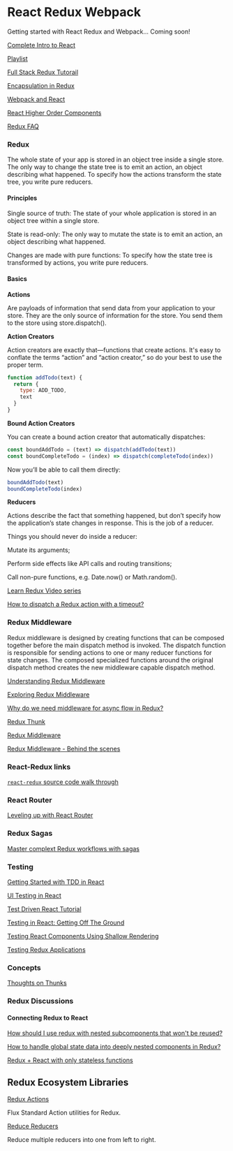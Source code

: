 # React Redux Webpack
Getting started with React Redux and Webpack... Coming soon!

[Complete Intro to React](https://btholt.github.io/complete-intro-to-react/)

[Playlist](https://www.youtube.com/playlist?list=PLQDnxXqV213JJFtDaG0aE9vqvp6Wm7nBg)

[Full Stack Redux Tutorail](http://teropa.info/blog/2015/09/10/full-stack-redux-tutorial.html)

[Encapsulation in Redux](http://blog.javascripting.com/2016/02/02/encapsulation-in-redux/)

[Webpack and React](http://survivejs.com/webpack_react/introduction/)

[React Higher Order Components](http://www.darul.io/post/2016-01-05_react-higher-order-components)

[Redux FAQ](http://redux.js.org/docs/FAQ.html)

### Redux

The whole state of your app is stored in an object tree inside a single store.
The only way to change the state tree is to emit an action, an object describing what happened.
To specify how the actions transform the state tree, you write pure reducers.

#### Principles

Single source of truth: The state of your whole application is stored in an object tree within a single store.

State is read-only: The only way to mutate the state is to emit an action, an object describing what happened.

Changes are made with pure functions: To specify how the state tree is transformed by actions, you write pure reducers.

#### Basics

**Actions** 

Are payloads of information that send data from your application to your store. They are the only source of information for the store. You send them to the store using store.dispatch().

**Action Creators**

Action creators are exactly that—functions that create actions. It's easy to conflate the terms “action” and “action creator,” so do your best to use the proper term.

```javascript
function addTodo(text) {
  return {
    type: ADD_TODO,
    text
  }
}
```

**Bound Action Creators**

You can create a bound action creator that automatically dispatches:

```javascript
const boundAddTodo = (text) => dispatch(addTodo(text))
const boundCompleteTodo = (index) => dispatch(completeTodo(index))
```

Now you’ll be able to call them directly:

```javascript
boundAddTodo(text)
boundCompleteTodo(index)
```

**Reducers**

Actions describe the fact that something happened, but don’t specify how the application’s state changes in response. This is the job of a reducer.

Things you should never do inside a reducer:

Mutate its arguments;

Perform side effects like API calls and routing transitions;

Call non-pure functions, e.g. Date.now() or Math.random().


[Learn Redux Video series](https://learnredux.com/)

[How to dispatch a Redux action with a timeout?](http://stackoverflow.com/questions/34570758/why-do-we-need-middleware-for-async-flow-in-redux)

###  Redux Middleware

Redux middleware is designed by creating functions that can be composed together before the main dispatch method is invoked. The dispatch function is responsible for sending actions to one or many reducer functions for state changes. The composed specialized functions around the original dispatch method creates the new middleware capable dispatch method.

[Understanding Redux Middleware](https://medium.com/@meagle/understanding-87566abcfb7a#.yrivjv7ma)

[Exploring Redux Middleware](http://blog.krawaller.se/posts/exploring-redux-middleware/)

[Why do we need middleware for async flow in Redux?](http://stackoverflow.com/questions/34570758/why-do-we-need-middleware-for-async-flow-in-redux)

[Redux Thunk](http://nojaf.com/2015/12/06/redux-thunk/)

[Redux Middleware](http://jonnyreeves.co.uk/2016/redux-middleware/)

[Redux Middleware - Behind the scenes](http://briantroncone.com/?p=529)

### React-Redux links

[`react-redux` source code walk through](https://www.youtube.com/watch?v=VJ38wSFbM3A)

### React Router

[Leveling up with React Router](https://css-tricks.com/learning-react-router/)

### Redux Sagas

[Master complext Redux workflows with sagas](http://konkle.us/master-complex-redux-workflows-with-sagas/)

### Testing

[Getting Started with TDD in React](https://semaphoreci.com/community/tutorials/getting-started-with-tdd-in-react)

[UI Testing in React](https://voice.kadira.io/ui-testing-in-react-74fd90a5d58b#.qdkc78scl)

[Test Driven React Tutorial](http://spencerdixon.com/blog/test-driven-react-tutorial.html)

[Testing in React: Getting Off The Ground](https://medium.com/javascript-inside/testing-in-react-getting-off-the-ground-5f569f3088a#.u7mn8bihu)

[Testing React Components Using Shallow Rendering](http://www.randomjavascript.com/2016/01/testing-react-components-using-testing.html)

[Testing Redux Applications](http://randycoulman.com/blog/2016/03/15/testing-redux-applications/)

### Concepts

[Thoughts on Thunks](https://blog.getify.com/thoughts-on-thunks/)

### Redux Discussions

#### Connecting Redux to React

[How should I use redux with nested subcomponents that won't be reused?](http://stackoverflow.com/questions/34425741/how-should-i-use-redux-with-nested-subcomponents-that-wont-be-reused)

[How to handle global state data into deeply nested components in Redux?](http://stackoverflow.com/questions/34299460/how-to-handle-global-state-data-into-deeply-nested-components-in-redux)

[Redux + React with only stateless functions](https://github.com/reactjs/redux/issues/1176#issuecomment-167015145)

## Redux Ecosystem Libraries

[Redux Actions](https://github.com/acdlite/redux-actions)

Flux Standard Action utilities for Redux.

[Reduce Reducers](https://github.com/acdlite/reduce-reducers)

Reduce multiple reducers into one from left to right.

